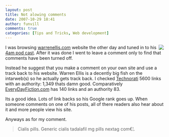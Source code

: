 ```yaml
---
layout: post
title: Not alowing comments 
date: 2007-10-29 18:41
author: funvill
comments: true
categories: [Tips and Tricks, Web development]
---
```

<a href="http://blog.abluestar.com/public/uploads/2007/10/1570869672_f4631efb6c.jpg"><img src="http://blog.abluestar.com/public/uploads/2007/10/1570869672_f4631efb6c.thumbnail.jpg" align="right" /></a>I was browsing <a href="http://www.warrenellis.com">warrenellis.com</a> website the other day and tuned in to his <a href="http://www.warrenellis.com/?p=5239">4am pod cast</a>.
After it was done I went to leave a comment only to find that comments have been turned off.

Instead he suggest that you make a comment on your own site and use a track back to his website.
Warren Ellis is a decently big fish on the intarweb(s) so he actually gets track back.
I checked <a href="http://technorati.com/blogs/www.warrenellis.com">Technorati</a> 5600 links with an authority: 1,349 thats damn good.
Comparatively <a href="http://www.everydayfiction.com">EveryDayFiction.com</a> has 140 links and an authority 83.

Its a good idea.
Lots of link backs so his Google rank goes up.
When someone comments on one of his posts, all of there readers also hear about it and more people view his site.

Anyways as for my comment.
<blockquote>Cialis pills. Generic cialis tadalafil mg pills nextag com€¦.</blockquote>
